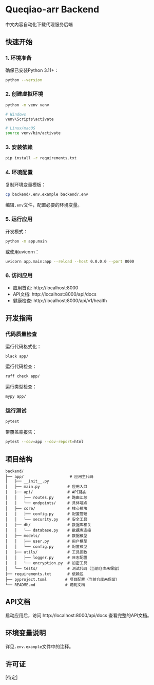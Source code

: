 # Queqiao-arr Backend

中文内容自动化下载代理服务后端

## 快速开始

### 1. 环境准备

确保已安装Python 3.11+：

```bash
python --version
```

### 2. 创建虚拟环境

```bash
python -m venv venv

# Windows
venv\Scripts\activate

# Linux/macOS
source venv/bin/activate
```

### 3. 安装依赖

```bash
pip install -r requirements.txt
```

### 4. 环境配置

复制环境变量模板：

```bash
cp backend/.env.example backend/.env
```

编辑`.env`文件，配置必要的环境变量。

### 5. 运行应用

开发模式：

```bash
python -m app.main
```

或使用uvicorn：

```bash
uvicorn app.main:app --reload --host 0.0.0.0 --port 8000
```

### 6. 访问应用

- 应用首页: http://localhost:8000
- API文档: http://localhost:8000/api/docs
- 健康检查: http://localhost:8000/api/v1/health

## 开发指南

### 代码质量检查

运行代码格式化：

```bash
black app/
```

运行代码检查：

```bash
ruff check app/
```

运行类型检查：

```bash
mypy app/
```

### 运行测试

```bash
pytest
```

带覆盖率报告：

```bash
pytest --cov=app --cov-report=html
```

## 项目结构

```
backend/
├── app/                    # 应用主代码
│   ├── __init__.py
│   ├── main.py            # 应用入口
│   ├── api/               # API路由
│   │   ├── routes.py      # 路由汇总
│   │   └── endpoints/     # 具体端点
│   ├── core/              # 核心模块
│   │   ├── config.py      # 配置管理
│   │   └── security.py    # 安全工具
│   ├── db/                # 数据库相关
│   │   └── database.py    # 数据库连接
│   ├── models/            # 数据模型
│   │   ├── user.py        # 用户模型
│   │   └── config.py      # 配置模型
│   ├── utils/             # 工具函数
│   │   ├── logger.py      # 日志配置
│   │   └── encryption.py  # 加密工具
│   └── tests/             # 测试代码（当前仓库未保留）
├── requirements.txt       # 依赖包
├── pyproject.toml        # 项目配置（当前仓库未保留）
└── README.md             # 说明文档
```

## API文档

启动应用后，访问 http://localhost:8000/api/docs 查看完整的API文档。

## 环境变量说明

详见`.env.example`文件中的注释。

## 许可证

[待定]
